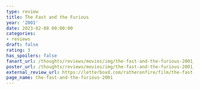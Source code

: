 ```yaml
---
type: review
title: The Fast and the Furious
year: '2001'
date: 2023-02-08 00:00:00
categories:
- reviews
draft: false
rating: 3
has_spoilers: false
fanart_url: /thoughts/reviews/movies/img/the-fast-and-the-furious-2001_fanart.png
poster_url: /thoughts/reviews/movies/img/the-fast-and-the-furious-2001_poster.png
external_review_url: https://letterboxd.com/ratheronfire/film/the-fast-and-the-furious-2001/
page_name: the-fast-and-the-furious-2001
---
```



